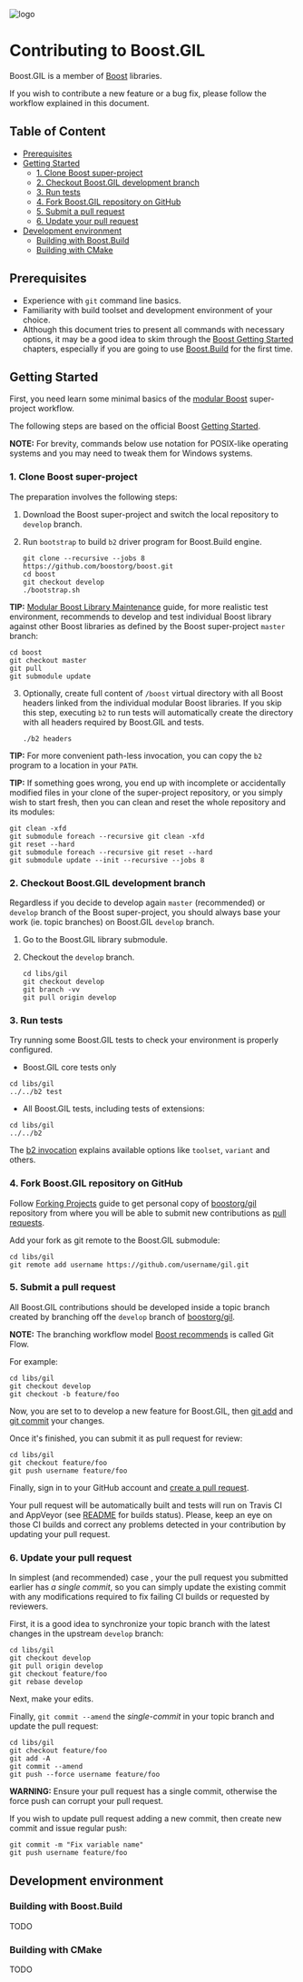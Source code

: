![logo](https://raw.githubusercontent.com/boostorg/gil/develop/doc/_static/gil.png)

# Contributing to Boost.GIL

Boost.GIL is a member of [Boost](https://www.boost.org) libraries.

If you wish to contribute a new feature or a bug fix,
please follow the workflow explained in this document.

## Table of Content

* [Prerequisites](#prerequisites)
* [Getting Started](#getting-started)
  - [1. Clone Boost super-project](#1-clone-boost-super-project)
  - [2. Checkout Boost.GIL development branch](#2-checkout-boostgil-development-branch)
  - [3. Run tests](#3-run-tests)
  - [4. Fork Boost.GIL repository on GitHub](#4-fork-boostgil-repository-on-github)
  - [5. Submit a pull request](#5-submit-a-pull-request)
  - [6. Update your pull request](#6-update-your-pull-request)
* [Development environment](#development-environment)
  - [Building with Boost.Build](#building-with-boostbuild)
  - [Building with CMake](#building-with-cmake)

## Prerequisites

- Experience with `git` command line basics.
- Familiarity with build toolset and development environment of your choice.
- Although this document tries to present all commands with necessary options,
  it may be a good idea to skim through the
  [Boost Getting Started](https://www.boost.org/more/getting_started/index.html)
  chapters, especially if you are going to use
  [Boost.Build](https://www.boost.org/build/) for the first time.

## Getting Started

First, you need learn some minimal basics of the
[modular Boost](https://svn.boost.org/trac/boost/wiki/ModularBoost)
super-project workflow.

The following steps are based on the official Boost
[Getting Started](https://github.com/boostorg/boost/wiki/Getting-Started).

**NOTE:** For brevity, commands below use notation for POSIX-like operating
systems and you may need to tweak them for Windows systems.

### 1. Clone Boost super-project

The preparation involves the following steps:

1. Download the Boost super-project and switch the local repository to
   `develop` branch.
2. Run `bootstrap` to build `b2` driver program for Boost.Build engine.

    ```shell
    git clone --recursive --jobs 8 https://github.com/boostorg/boost.git
    cd boost
    git checkout develop
    ./bootstrap.sh
    ```

**TIP:** [Modular Boost Library Maintenance](https://svn.boost.org/trac10/wiki/StartModMaint)
guide, for more realistic test environment, recommends to develop and test
individual Boost library against other Boost libraries as defined by
the Boost super-project `master` branch:

```shell
cd boost
git checkout master
git pull
git submodule update
```

3. Optionally, create full content of `/boost` virtual directory with all
Boost headers linked from the individual modular Boost libraries.
If you skip this step, executing `b2` to run tests will automatically
create the directory with all headers required by Boost.GIL and tests.

    ```shell
    ./b2 headers
    ```

**TIP:** For more convenient path-less invocation, you can copy the `b2`
program to a location in your `PATH`.

**TIP:** If something goes wrong, you end up with incomplete or accidentally
modified files in your clone of the super-project repository, or you simply
wish to start fresh, then you can clean and reset the whole repository and
its modules:

```shell
git clean -xfd
git submodule foreach --recursive git clean -xfd
git reset --hard
git submodule foreach --recursive git reset --hard
git submodule update --init --recursive --jobs 8
```

### 2. Checkout Boost.GIL development branch

Regardless if you decide to develop again `master` (recommended) or `develop`
branch of the Boost super-project, you should always base your work
(ie. topic branches) on Boost.GIL `develop` branch.

1. Go to the Boost.GIL library submodule.
2. Checkout the `develop` branch.

    ```shell
    cd libs/gil
    git checkout develop
    git branch -vv
    git pull origin develop
    ```

### 3. Run tests

Try running some Boost.GIL tests to check your environment is properly configured.

* Boost.GIL core tests only

```shell
cd libs/gil
../../b2 test
```

* All Boost.GIL tests, including tests of extensions:

```shell
cd libs/gil
../../b2
```

The [b2 invocation](https://www.boost.org/build/doc/html/bbv2/overview/invocation.html)
explains available options like `toolset`, `variant` and others.

### 4. Fork Boost.GIL repository on GitHub

Follow [Forking Projects](https://guides.github.com/activities/forking/) guide
to get personal copy of [boostorg/gil](https://github.com/boostorg/gil)
repository from where you will be able to submit new contributions as
[pull requests](https://help.github.com/articles/about-pull-requests/).

Add your fork as git remote to the Boost.GIL submodule:

```shell
cd libs/gil
git remote add username https://github.com/username/gil.git
```

### 5. Submit a pull request

All Boost.GIL contributions should be developed inside a topic branch created by
branching off the `develop` branch of [boostorg/gil](https://github.com/boostorg/gil).

**NOTE:** The branching workflow model
[Boost recommends](https://svn.boost.org/trac10/wiki/StartModWorkflow)
is called Git Flow.

For example:

```shell
cd libs/gil
git checkout develop
git checkout -b feature/foo
```

Now, you are set to to develop a new feature for Boost.GIL,
then [git add](https://git-scm.com/docs/git-add) and
[git commit](https://git-scm.com/docs/git-commit) your changes.

Once it's finished, you can submit it as pull request for review:

```shell
cd libs/gil
git checkout feature/foo
git push username feature/foo
```

Finally, sign in to your GitHub account and
[create a pull request](https://help.github.com/articles/creating-a-pull-request/).

Your pull request will be automatically built and tests will run on Travis CI
and AppVeyor (see [README](README.md) for builds status). Please, keep an eye
on those CI builds and correct any problems detected in your contribution
by updating your pull request.

### 6. Update your pull request

In simplest (and recommended) case , your the pull request you submitted earlier
has *a single commit*, so you can simply update the existing commit with any
modifications required to fix failing CI builds or requested by reviewers.

First, it is a good idea to synchronize your topic branch with the latest
changes in the upstream `develop` branch:

```shell
cd libs/gil
git checkout develop
git pull origin develop
git checkout feature/foo
git rebase develop
```

Next, make your edits.

Finally, `git commit --amend` the *single-commit* in your topic branch and
update the pull request:

```shell
cd libs/gil
git checkout feature/foo
git add -A
git commit --amend
git push --force username feature/foo
```

**WARNING:** Ensure your pull request has a single commit, otherwise the
force push can corrupt your pull request.

If you wish to update pull request adding a new commit, then create new
commit and issue regular push:

```shell
git commit -m "Fix variable name"
git push username feature/foo
```

## Development environment

### Building with Boost.Build

TODO

### Building with CMake

TODO
